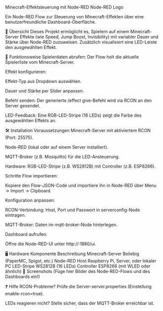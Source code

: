 Minecraft-Effektsteuerung mit Node-RED
Node-RED Logo

Ein Node-RED Flow zur Steuerung von Minecraft-Effekten über eine benutzerfreundliche Dashboard-Oberfläche.

📖 Übersicht
Dieses Projekt ermöglicht es, Spielern auf einem Minecraft-Server Effekte (wie Speed, Jump Boost, Invisibility) mit variabler Dauer und Stärke über Node-RED zuzuweisen. Zusätzlich visualisiert eine LED-Leiste den ausgewählten Effekt.

🔌 Funktionsweise
Spielerdaten abrufen: Der Flow holt die aktuelle Spielerliste vom Minecraft-Server.

Effekt konfigurieren:

Effekt-Typ aus Dropdown auswählen.

Dauer und Stärke per Slider anpassen.

Befehl senden: Der generierte /effect give-Befehl wird via RCON an den Server gesendet.

LED-Feedback: Eine RGB-LED-Stripe (16 LEDs) zeigt die Farbe des ausgewählten Effekts an.

🛠 Installation
Voraussetzungen
Minecraft-Server mit aktiviertem RCON (Port: 25575).

Node-RED (lokal oder auf einem Server installiert).

MQTT-Broker (z.B. Mosquitto) für die LED-Ansteuerung.

Hardware: RGB-LED-Stripe (z.B. WS2812B) mit Controller (z.B. ESP8266).

Schritte
Flow importieren:

Kopiere den Flow-JSON-Code und importiere ihn in Node-RED über Menu → Import → Clipboard.

Konfiguration anpassen:

RCON-Verbindung: Host, Port und Passwort in serverconfig-Node eintragen.

MQTT-Broker: Daten im mqtt-broker-Node hinterlegen.

Dashboard aufrufen:

Öffne die Node-RED-UI unter http://<deine-ip>:1880/ui.

🖥️ Hardware
Komponente	Beschreibung
Minecraft-Server	Beliebig (PaperMC, Spigot, etc.)
Node-RED Host	Raspberry Pi, Server, oder lokaler PC
LED-Stripe	WS2812B (16 LEDs)
Controller	ESP8266 (mit WLED oder ähnlich)
📸 Screenshots
(Füge hier Bilder des Node-RED-Flows und des Dashboards ein!)

❓ Hilfe
RCON-Probleme? Prüfe die Server-server.properties (Einstellung enable-rcon=true).

LEDs reagieren nicht? Stelle sicher, dass der MQTT-Broker erreichbar ist.

